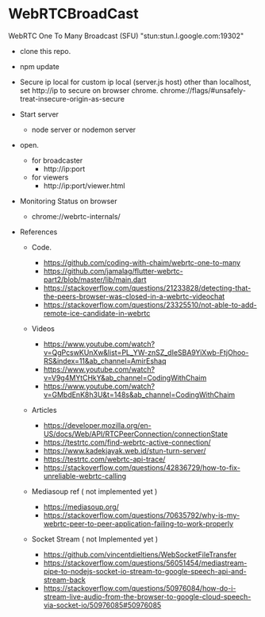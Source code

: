 # WebRTCBroadCast
WebRTC One To Many Broadcast (SFU)
"stun:stun.l.google.com:19302"


- clone this repo.
- npm update

- Secure ip local
    for custom ip local (server.js host) other than localhost, set http://ip to secure on browser chrome.
    chrome://flags/#unsafely-treat-insecure-origin-as-secure

- Start server
  - node server or nodemon server

- open.
  - for broadcaster
    - http://ip:port
  - for viewers
    - http://ip:port/viewer.html

- Monitoring Status on browser
    - chrome://webrtc-internals/

- References
  - Code.
    - https://github.com/coding-with-chaim/webrtc-one-to-many
    - https://github.com/jamalag/flutter-webrtc-part2/blob/master/lib/main.dart
    - https://stackoverflow.com/questions/21233828/detecting-that-the-peers-browser-was-closed-in-a-webrtc-videochat
    - https://stackoverflow.com/questions/23325510/not-able-to-add-remote-ice-candidate-in-webrtc
  
  - Videos
    - https://www.youtube.com/watch?v=QgPcswKUnXw&list=PL_YW-znSZ_dIeSBA9YiXwb-FtjOhoo-RS&index=11&ab_channel=AmirEshaq
    - https://www.youtube.com/watch?v=V9g4MYtCHkY&ab_channel=CodingWithChaim  
    - https://www.youtube.com/watch?v=GMbdEnK8h3U&t=148s&ab_channel=CodingWithChaim 
    
  - Articles
    - https://developer.mozilla.org/en-US/docs/Web/API/RTCPeerConnection/connectionState
    - https://testrtc.com/find-webrtc-active-connection/
    - https://www.kadekjayak.web.id/stun-turn-server/
    - https://testrtc.com/webrtc-api-trace/
    - https://stackoverflow.com/questions/42836729/how-to-fix-unreliable-webrtc-calling

  - Mediasoup ref ( not implemented yet ) 
    - https://mediasoup.org/
    - https://stackoverflow.com/questions/70635792/why-is-my-webrtc-peer-to-peer-application-failing-to-work-properly
  
  - Socket Stream ( not Implemented yet )
    - https://github.com/vincentdieltiens/WebSocketFileTransfer
    - https://stackoverflow.com/questions/56051454/mediastream-pipe-to-nodejs-socket-io-stream-to-google-speech-api-and-stream-back
    - https://stackoverflow.com/questions/50976084/how-do-i-stream-live-audio-from-the-browser-to-google-cloud-speech-via-socket-io/50976085#50976085
    